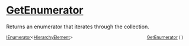 # [GetEnumerator](./HierarchyElement-100664016.md)

Returns an enumerator that iterates through the collection.

<sub>[IEnumerator](https://docs.microsoft.com/en-us/dotnet/api/System.Collections.Generic.IEnumerator-1)\<[HierarchyElement](./../HierarchyElement.md)></sub><img width=200/><sub>[GetEnumerator](./HierarchyElement-100664016.md) (  )</sub><br>


